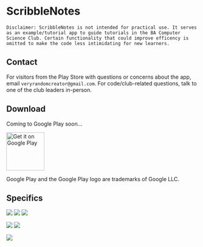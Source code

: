 # ScribbleNotes

`Disclaimer: ScribbleNotes is not intended for practical use. It serves as an example/tutorial app to guide tutorials in the BA Computer Science Club. Certain functionality that could improve efficency is omitted to make the code less intimidating for new learners.`

## Contact

For visitors from the Play Store with questions or concerns about the app, email `veryrandomcreator@gmail.com`. For code/club-related questions, talk to one of the club leaders in-person.

## Download

Coming to Google Play soon...

<a href='https://play.google.com/store/apps/details?id=com.veryrandomcreator.scribblenotes'><img alt='Get it on Google Play' src='https://play.google.com/intl/en_us/badges/static/images/badges/en_badge_web_generic.png' width=100/></a>

Google Play and the Google Play logo are trademarks of Google LLC.

## Specifics  

<a href="https://play.google.com/store/apps/details?id=com.veryrandomcreator.scribblenotes"><img src="https://img.shields.io/badge/Latest%20Release-MONTH%20NUM%2C%202023-yellow"></a>  <img src="https://img.shields.io/badge/Version-1.0.0-green">  <a href="https://github.com/BA-Computer-Science-Club-2023-2024/ScribbleNotes/blob/main/LICENSE.md"><img src="https://img.shields.io/badge/License-MIT%20License-blue"></a>

<img src="https://img.shields.io/badge/Target%20API%20Level-API%2033%20(Android%20Tiramisu)-red">  <img src="https://img.shields.io/badge/Minimum%20API%20Level-API%2027%20(Android%208.1)-orange">

<a href="https://github.com/BA-Computer-Science-Club-2023-2024/ScribbleNotes/blob/main/PRIVACY_POLICY.md"><img src="https://img.shields.io/badge/Privacy%20Policy-PRIVACY_POLICY.md-blueviolet"></a>
